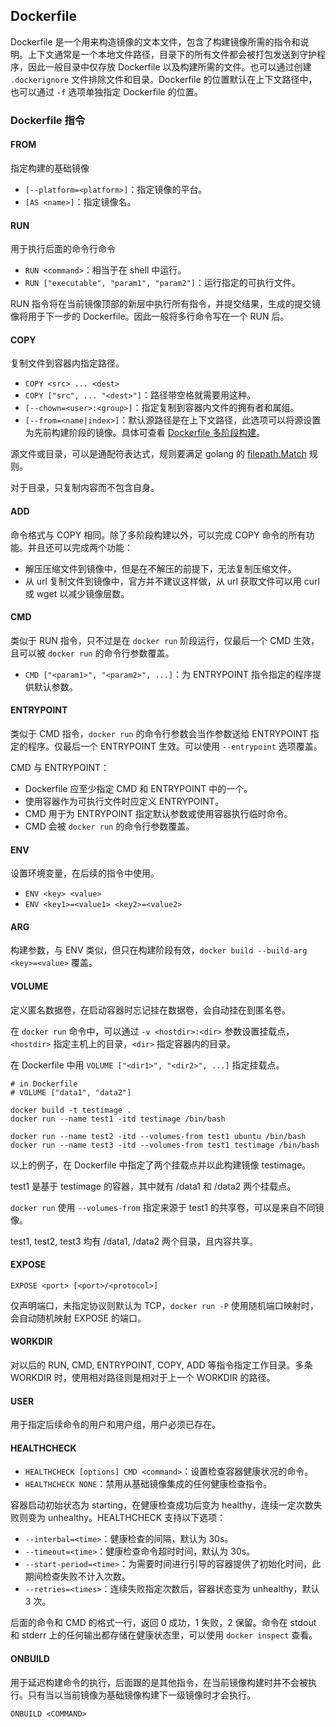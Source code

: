 ## Dockerfile

Dockerfile 是一个用来构造镜像的文本文件，包含了构建镜像所需的指令和说明。上下文通常是一个本地文件路径，目录下的所有文件都会被打包发送到守护程序，因此一般目录中仅存放 Dockerfile 以及构建所需的文件。也可以通过创建 `.dockerignore` 文件排除文件和目录。Dockerfile 的位置默认在上下文路径中，也可以通过 `-f` 选项单独指定 Dockerfile 的位置。

### Dockerfile 指令

#### FROM

指定构建的基础镜像

- `[--platform=<platform>]`：指定镜像的平台。
- `[AS <name>]`：指定镜像名。

#### RUN

用于执行后面的命令行命令

- `RUN <command>`：相当于在 shell 中运行。
- `RUN ["executable", "param1", "param2"]`：运行指定的可执行文件。
    
RUN 指令将在当前镜像顶部的新层中执行所有指令，并提交结果，生成的提交镜像将用于下一步的 Dockerfile。因此一般将多行命令写在一个 RUN 后。

#### COPY
复制文件到容器内指定路径。
- `COPY <src> ... <dest>`
- `COPY ["src", ... "<dest>"]`：路径带空格就需要用这种。
- `[--chown=<user>:<group>]`：指定复制到容器内文件的拥有者和属组。
- `[--from=<name|index>]`：默认源路径是在上下文路径，此选项可以将源设置为先前构建阶段的镜像。具体可查看 [Dockerfile 多阶段构建](https://maichong.io/help/docker/dockerfile-multi-stage.html)。

源文件或目录，可以是通配符表达式，规则要满足 golang 的 [filepath.Match](http://golang.org/pkg/path/filepath/#Match) 规则。

对于目录，只复制内容而不包含自身。

#### ADD

命令格式与 COPY 相同。除了多阶段构建以外，可以完成 COPY 命令的所有功能。并且还可以完成两个功能：

- 解压压缩文件到镜像中，但是在不解压的前提下，无法复制压缩文件。
- 从 url 复制文件到镜像中，官方并不建议这样做，从 url 获取文件可以用 curl 或 wget 以减少镜像层数。

#### CMD

类似于 RUN 指令，只不过是在 `docker run` 阶段运行，仅最后一个 CMD 生效，且可以被 `docker run` 的命令行参数覆盖。

- `CMD ["<param1>", "<param2>", ...]`：为 ENTRYPOINT 指令指定的程序提供默认参数。

#### ENTRYPOINT

类似于 CMD 指令，`docker run` 的命令行参数会当作参数送给 ENTRYPOINT 指定的程序。仅最后一个 ENTRYPOINT 生效。可以使用 `--entrypoint` 选项覆盖。

CMD 与 ENTRYPOINT：

- Dockerfile 应至少指定 CMD 和 ENTRYPOINT 中的一个。
- 使用容器作为可执行文件时应定义 ENTRYPOINT。
- CMD 用于为 ENTRYPOINT 指定默认参数或使用容器执行临时命令。
- CMD 会被 `docker run` 的命令行参数覆盖。

#### ENV

设置环境变量，在后续的指令中使用。

- `ENV <key> <value>`
- `ENV <key1>=<value1> <key2>=<value2>`

#### ARG

构建参数，与 ENV 类似，但只在构建阶段有效，`docker build --build-arg <key>=<value>` 覆盖。

#### VOLUME

定义匿名数据卷，在启动容器时忘记挂在数据卷，会自动挂在到匿名卷。

在 `docker run` 命令中，可以通过 `-v <hostdir>:<dir>` 参数设置挂载点，`<hostdir>` 指定主机上的目录，`<dir>` 指定容器内的目录。

在 Dockerfile 中用 `VOLUME ["<dir1>", "<dir2>", ...]` 指定挂载点。

```shell
# in Dockerfile 
# VOLUME ["data1", "data2"]

docker build -t testimage .
docker run --name test1 -itd testimage /bin/bash

docker run --name test2 -itd --volumes-from test1 ubuntu /bin/bash
docker run --name test3 -itd --volumes-from test1 testimage /bin/bash
```

以上的例子，在 Dockerfile 中指定了两个挂载点并以此构建镜像 testimage。

test1 是基于 testimage 的容器，其中就有 /data1 和 /data2 两个挂载点。

`docker run` 使用 `--volumes-from` 指定来源于 test1 的共享卷，可以是来自不同镜像。

test1, test2, test3 均有 /data1, /data2 两个目录，且内容共享。

#### EXPOSE

`EXPOSE <port> [<port>/<protocol>]`

仅声明端口，未指定协议则默认为 TCP，`docker run -P` 使用随机端口映射时，会自动随机映射 EXPOSE 的端口。

#### WORKDIR

对以后的 RUN, CMD, ENTRYPOINT, COPY, ADD 等指令指定工作目录。多条 WORKDIR 时，使用相对路径则是相对于上一个 WORKDIR 的路径。

#### USER

用于指定后续命令的用户和用户组，用户必须已存在。

#### HEALTHCHECK

- `HEALTHCHECK [options] CMD <command>`：设置检查容器健康状况的命令。
- `HEALTHCHECK NONE`：禁用从基础镜像集成的任何健康检查指令。

容器启动初始状态为 starting，在健康检查成功后变为 healthy，连续一定次数失败则变为 unhealthy。HEALTHCHECK 支持以下选项：

- `--interbal=<time>`：健康检查的间隔，默认为 30s。
- `--timeout=<time>`：健康检查命令超时时间，默认为 30s。
- `--start-period=<time>`：为需要时间进行引导的容器提供了初始化时间，此期间检查失败不计入次数。
- `--retries=<times>`：连续失败指定次数后，容器状态变为 unhealthy，默认 3 次。

后面的命令和 CMD 的格式一行，返回 0 成功，1 失败，2 保留。命令在 stdout 和 stderr 上的任何输出都存储在健康状态里，可以使用 `docker inspect` 查看。

#### ONBUILD

用于延迟构建命令的执行，后面跟的是其他指令，在当前镜像构建时并不会被执行。只有当以当前镜像为基础镜像构建下一级镜像时才会执行。

`ONBUILD <COMMAND>`